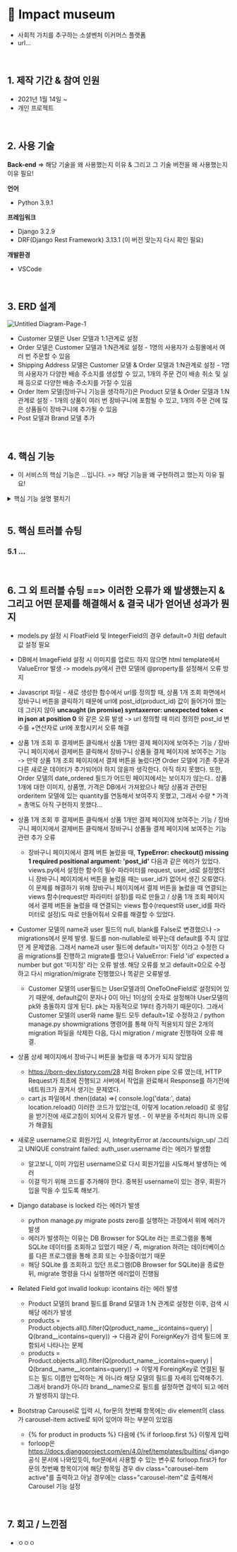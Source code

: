 # :pushpin: Impact museum
- 사회적 가치를 추구하는 소셜벤처 이커머스 플랫폼
- url...

<br>

## 1. 제작 기간 & 참여 인원
- 2021년 1월 14일 ~
- 개인 프로젝트
<br>

## 2. 사용 기술
**Back-end**       => 해당 기술을 왜 사용했는지 이유 & 그리고 그 기술 버전을 왜 사용했는지 이유 필요!

**언어**
- Python 3.9.1 

**프레임워크**
- Django 3.2.9
- DRF(Django Rest Framework) 3.13.1 (이 버전 맞는지 다시 확인 필요)

**개발환경**
- VSCode

<br>

## 3. ERD 설계
![Untitled Diagram-Page-1](https://user-images.githubusercontent.com/95380638/161485125-6a660318-d5a6-47a4-8716-64d204b011cc.png)


- Customer 모델은 User 모델과 1:1관계로 설정
- Order 모델은 Customer 모델과 1:N관계로 설정 - 1명의 사용자가 쇼핑몰에서 여러 번 주문할 수 있음
- Shipping Address 모델은 Customer 모델 & Order 모델과 1:N관계로 설정 - 1명의 사용자가 다양한 배송 주소지를 생성할 수 있고, 1개의 주문 건이 배송 취소 및 실패 등으로 다양한 배송 주소지를 가질 수 있음
- Order Item 모델(장바구니 기능을 생각하기)은 Product 모델 & Order 모델과 1:N관계로 설정 - 1개의 상품이 여러 번 장바구니에 포함될 수 있고, 1개의 주문 건에 많은 상품들이 장바구니에 추가될 수 있음
- Post 모델과 Brand 모델 추가
<br>

## 4. 핵심 기능     
- 이 서비스의 핵심 기능은 ...입니다.     => 해당 기능을 왜 구현하려고 했는지 이유 필요!
<details>
  <summary>핵심 기능 설명 펼치기</summary>
  
  4.1 상품 정보에 관련된 기본적인 CRUD 구축
  
  4.2 DRF(Django Rest Framework)를 기반으로 CRUD API 서버 구축
  
  4.3 URL Configuration으로 app별 URL 관리
  
  4.4 Template & Static Inheritance 설정 완료 및 app별 namespacing 설정 완료
  
  4.5 DB 구성 및 ERD 설계 완료(이미지 저장 및 랜더링 가능)
  
  4.6 상품 1개 조회 페이지에서 장바구니 버튼 클릭 시, 장바구니 페이지에 추가 및 DB 저장 
  
  4.7 모델 내 필드 추가 및 속성 변경      
      - Customer 모델 : user 필드 null, blank = False로 변경 / name 필드 null = False로 변경 (user와 name필드가 비어 있으면 안되기 때문)       
      - Post(Product) 모델 : price 필드를 floatField에서 PositiveIntegerField로 변경 (가격이니까 실수보다는 양의 정수로 수정하는 게 맞다고 판단) / created_at 필드는 DateTimeField에 auto_now_add=True 옵션을 추가. (상품 데이터가 언제 생성되었는지 필요하기 때문.) / updated_at 필드를 새로 생성하고 DateTimeField의 auto_now=True 옵션을 추가. (상품 데이터를 수정했을 때 기록을 남기기 위해서 날짜가 갱신되어야 한다.)       
      - OrderItem 모델 : quantity 필드가 원래 null=True, blank=True 였으나 null=False, blank=False로 수정. (수량은 비어있으면 안되고 최소 1개로 설정되어야 하기 때문)
  
  version 2.1 IPython 8.0.1 설치
      - 설치한 이유는, 문법에 따라서 색상으로 강조를 해줘서 기존의 장고 연동 shell보다 작성하기 편함. 그리고 여러 줄에 걸쳐서 코드 입력 후, 위쪽 화살표로 전체 코드를 다시 불러오기가 편리함.
  
  version 2.1 Admin 페이지 개선
      - admin.py 에서 admin모듈의 ModelAdmin 클래스를 상속받아서 모델 클래스를 정의하고, register 장식자를 이용해 admin에 등록
      - 그리고 나서 클래스의 list_display 속성을 추가하여 -> admin페이지에 모델 별 필드를 표시해서 모델 데이터를 한눈에 파악할 수 있도록 개선
  
  version 2.2 (1) Admin 페이지 개선
          - admin.py에서 mark_safe 함수를 사용해서 Post 모델 객체의 이미지 url를 admin 페이지에서 볼 수 있도록 이미지으로 표시     
          - settings.py에서 MEDIA_URL과 MEDIA_ROOT를 수정하고 models.py에서 Post 모델 ImageField에 upload_to 속성을 설정 / posts앱의 post모델 디렉터리 밑에 년/월/일 디렉터리로 구분하여 더 깔끔하게 관리할 수 있도록 설정.
  
  version 2.2 (2) 메인 화면에서 검색 기능 구현
          - index.html에서 form element를 사용 / action attribute를 비워두어서 현재 form이 있는 같은 주소로 URL를 request하게 되고 Input element에 name를 query로 설정해서 값을 전송하고 / value도 query로 설정해서 검색한 이후에도 값이 남아있게끔 설정       
          - View index 함수에서 query라는 변수를 지정하고 GET 방식으로 들어온 query라는 이름으로 담긴 값을 담아준다. 그리고 query가 있을 때(검색했을 때) Post 모델 전체를 조회한 posts 변수를 다시 정의해서, filter를 통해 검색한 값이 포함되는 데이터로 설정. Q 함수를 import 해서 제품명 또는 브랜드명을 검색할 수 있도록 설정.
  
  version 2.4 상품 목록을 보여주는 메인 페이지 상품 개수 수정
      - index View 함수에서 posts = Post.objects.all().order_by('-id')[:8] -> 이렇게 전체 Post 데이터에서 id필드를 기준으로 역순처리하고, 8개의 데이터만 가져오기.
      - 그래서 index 메인 페이지에는 DB에 그 이상의 데이터가 있을지라도, 8개의 상품 목록만 항상 보여줄 수 있도록 설정 완료.
  
  version 2.41 bootstrap의 navbar를 이용해서 반응형 웹사이트가 될 수 있게 설정
       - 아직 메인 상품 목록은 되지 않음 / navbar만 반응
       - 상품 상세 페이지도 아직 미반영
  
  version 2.42 상품 1개 조회 시, DoesNotExist 오류가 발생했을 때는 Http404, 즉 Page not found 오류를 띄울 수 있게 설정
       - 그래서 posts 앱의 views.py에 상품 1개 조회 시, 예외처리를 위해 Http404 import 진행
       - 404에러는 서버에서 요청한 리소스를 찾을 수 없는 경우를 의미
  
  version 2.5 로그인/로그아웃 및 회원가입 기능 구현   
      - Accounts App을 생성하고, 앱 내부 urls.py에서는 회원가입 / 로그인 / 로그아웃 URL 설정
      - base.html에서 로그인 및 회원가입 버튼을 누르면 -> GET방식으로 HTTP Request 진행 + {% if user.is_authenticated %} -> user라는 변수를 바로 사용할 수 있게 되므로, is_authenticated 함수를 사용 / 해당 함수는 로그인 되어있으면 True를 아니면 False를 반환하는 Boolean 함수이다. -> 따라서 로그인 되어있을 때, 로그아웃 버튼과 마이페이지 버튼을 생성하게 설정 -> 로그아웃 역시 정보 노출이 되지 않게 POST방식으로 진행  
      - sign_up.html에서는 form element로 POST방식으로 HTTP Request진행 -> 아이디 / 비밀번호 / 비밀번호 확인 / 닉네임 / 이메일을 입력받고, 관심있는 사회문제를 선택할 수 있게끔 설정      
      - login.html에서는 로그인 실패 시, 에러 메시지를 띄우고 POST방식으로 HTTP Request 진행 -> 아이디와 비밀번호만 받게끔 설정      
      - 앱 내부 views.py의 sign_up View에서는, GET방식일 경우 회원가입 페이지를 랜더링하고 POST방식일 경우 회원가입 절차 진행 => POST방식으로 전달한 username / password 데이터가 있는지 확인하고, password와 password_check데이터가 같은지 확인 -> 만약 같다면 User모델의 create_user 함수를 사용해서 username / password데이터로 User 모델에 추가(회원가입) -> 그리고 회원가입 시 입력한 nickname / email 데이터를 변수에 저장하고 User 모델과 OnetoOne관계인 Customer 모델에 해당 유저 및 데이터 추가 -> 위 과정을 다 진행한 다음, 자동으로 auth모듈의 login함수를 통해 로그인을 시키고 메인 페이지로 redirect해주기 -> 만약, 회원가입 정보를 다 받지 못한다면 context 딕셔너리에 error라는 key를 저장해서 에러 메세지 띄우기        
      - 앱 내부 views.py의 login View에서는, GET방식일 경우 로그인 페이지를 랜더링하고 POST방식일 경우 로그인 절차 진행 => POST방식으로 전달한 username / password 데이터가 있다면, auth 모듈의 authenticate 함수를 사용해서 username / password 데이터를 가진 유저가 있는지 확인 진행 -> 유저가 있다면 user 인스턴스를 return하므로, 그렇다면 auth 모듈의 login함수를 사용해서 로그인 시켜주고 바로 메인페이지로 redirect -> 만약, 그런 유저가 없다면 context에 error key 저장해서 에러 메세지 띄우기 -> 로그인 정보를 다 받지 못한다면 모두 입력하라는 에러 메세지 띄우기      
      - 앱 내부 views.py의 logout View는 POST방식일 경우 auth모듈의 logout함수를 사용해서 로그아웃 진행 -> 서버 내 쿠키와 세션 정보를 초기화        
      - +++ 추가해야 할 사항 : Customer 모델의 필드가 현재 user / name / email 이렇게 되어있는데, 여기에 사회문제와 관련된 필드를 추가해서 -> 회원가입 시 받은 정보를 DB에 저장하게끔 하기
  
  version 2.6 모델 이름을 Post에서 -> Product로 수정
      - 상품과 관련된 필드들이 Post라는 이름의 모델에 정의되어 있는 것이 맞지 않다고 판단        
      - 먼저 python manage.py migrate posts zero -> 이렇게 입력하고나서 앱이름/migrations/ 내의 마이그레이션 파일을 모두 삭제       
      - 그리고 앱 내부 파일들을 하나씩 보면서 모델명 변경으로 인해 수정해야 할 사항들 수정         
      - 그리고 나서 python manage.py make migrations posts 를 진행 -> migrations 파일 0001 생성        
      - 마지막으로 python manage.py migrate posts 진행
  
  version 2.7 Customer 모델에 problem이라는 필드 추가    
      - 회원가입 시 유저의 관심있는 사회문제를 1개 받고 그 값을 Customer 모델에 추가하기 위함 / 관심있는 한가지의 문제가 없을수도 있으니 null=True 설정    
      - Admin.py에 Customer 모델 관련해서 list_display 리스트에 problem 필드 추가.     
      - accounts 앱의 views.py -> sign_up View에서 problem = request.POST.get('social') -> 이렇게 유저가 회원가입 시 선택한 사회문제를 받아서 변수로 저장하고 customer = Customer(user=new_user, name=name, email=email, problem=problem) -> 이렇게 Customer 모델에 값을 입력하도록 설정      
  
  version 2.7 마이페이지 메뉴 클릭 시, 유저의 정보를 출력해서 보여주기      
      - accounts App 내부에 urls.py에서 마이페이지 URL를 설정하고, mypage라는 View 함수 설정     
      - 그리고 accounts 디렉터리 내부에 mypage.html을 생성해서 유저 정보 출력 / request.user.is_staff로 관리자 여부를 True/False로 확인 가능 
  
  version 2.8 products App 생성 및 모델 위치 수정      
      - 원래 posts 앱에 있었던 Customer 모델을 accounts 앱에 models.py로 이동시킴 -> 이유는 posts 앱에 모든 모델을 구성하는 것이 비효율적이라고 생각했기 때문       
      - products라는 App 생성 -> 이유는 posts App에 게시판이 아닌 상품들 관련 기능들이 있었기에 products라는 App에 해당 기능을 수행할 수 있도록 수정        
      - 기존 posts App에는 게시판을 위한 Post 모델을 posts 앱 내부 models.py에 설정
  
  version 2.9 posts App에 Brand 모델 생성   
      - posts App에 Brand 모델 생성 / 추가한 이유는, 입점 소셜벤처 페이지에서 브랜드를 소개 및 브랜드 상세 페이지를 보여주기 위해 추가   
      - 또한, Brand모델과 Product 모델 관계를 1:N으로 설정해서 입점된 브랜드의 상품들을 관리하게끔 설정
      - ERD에 해당 내용 반영    
      - Product 모델에 이미지 필드 2개 추가 → 상품 상세 페이지에서 추가 이미지를 보여주기 위함
      - 입점 소셜벤처 페이지는 ListView를 상속받아서 View로 설정     
      - 상품 상세페이지 수정 + 입점 소셜벤처 페이지 생성
  
  version 2.91 Brand 모델 및 Customer 모델 수정      
      - Brand 모델에 problem 필드 추가 / 해당 브랜드가 해결하고자 하는 사회문제를 구분해 카테고리 페이지에서 분류할 수 있도록 설정         
      - Customer 모델 user/name/email 필드에 unique 속성 부여 / 사용자ID와 닉네임, 이메일이 중복되지 않게 설정
  
  version 2.92 Brand 모델 수정      
      - Brand 모델에 image 필드 추가 / 브랜드 상세 페이지에서 보여줄 대표 이미지를 위해 필드 추가
  
  version 2.93 브랜드 상세페이지 업데이트      
      - 홈페이지 버튼 클릭 시 DB에 저장된 url로 해당 브랜드 홈페이지로 이동      
      - Brand DB에 저장된 short_content / long_content 표시      
      - 현재 판매되고 있는 해당 브랜드 제품을 Carousel을 이용해 자동으로 보여주기      
      - 이 때, 해당 상품 이미지 클릭 시 제품 상세페이지가 나오게끔 설정     
      - 제품 상세페이지에서 브랜드명 클릭 시, 브랜드 상세페이지가 나오게끔 설정


</details>
<br>

## 5. 핵심 트러블 슈팅
### 5.1 ...

<br>

## 6. 그 외 트러블 슈팅    ==> 이러한 오류가 왜 발생했는지 & 그리고 어떤 문제를 해결해서 & 결국 내가 얻어낸 성과가 뭔지 
- models.py 설정 시 FloatField 및 IntegerField의 경우 default=0 처럼 default 값 설정 필요

- DB에서 ImageField 설정 시 이미지를 업로드 하지 않으면 html template에서 ValueError 발생 -> models.py에서 관련 모델에 @property를 설정해서 오류 방지

- Javascript 파일 - 새로 생성한 함수에서 url를 정의할 때, 상품 1개 조회 화면에서 장바구니 버튼을 클릭하기 때문에 url에 post_id(product_id) 값이 들어가야 했는데 그러지 않아 **uncaught (in promise) syntaxerror: unexpected token < in json at position 0** 와 같은 오류 발생 -> url 정의할 때 미리 정의한 post_id 변수를 +연산자로 url에 포함시키서 오류 해결   

- 상품 1개 조회 후 결제버튼 클릭해서 상품 1개만 결제 페이지에 보여주는 기능 / 장바구니 페이지에서 결제버튼 클릭해서 장바구니 상품들 결제 페이지에 보여주는 기능 -> 만약 상품 1개 조회 페이지에서 결제 버튼을 눌렀다면 Order 모델에 기존 주문과 다른 새로운 데이터가 추가되어야 하지 않을까 생각한다. 아직 하지 못했다. 또한, Order 모델의 date_ordered 필드가 어드민 페이지에서는 보이지가 않는다.. 상품 1개에 대한 이미지, 상품명, 가격은 DB에서 가져왔으나 해당 상품과 관련된 orderitem 모델에 있는 quantity를 연동해서 보여주지 못했고, 그래서 수량 * 가격 = 총액도 아직 구현하지 못했다...

- 상품 1개 조회 후 결제버튼 클릭해서 상품 1개만 결제 페이지에 보여주는 기능 / 장바구니 페이지에서 결제버튼 클릭해서 장바구니 상품들 결제 페이지에 보여주는 기능 관련 추가 오류 
  - 장바구니 페이지에서 결제 버튼 눌렀을 때, **TypeError: checkout() missing 1 required positional argument: 'post_id'** 다음과 같은 에러가 있었다. views.py에서 설정한 함수의 필수 파라미터를 request, user_id로 설정했더니 장바구니 페이지에서 버튼을 눌렀을 때는 user_id가 없어서 생긴 오류였다. 이 문제를 해결하기 위해 장바구니 페이지에서 결제 버튼을 눌렀을 때 연결되는 views 함수(request만 파라미터 설정)를 따로 만들고 / 상품 1개 조회 페이지에서 결제 버튼을 눌렀을 때 연결되는 views 함수(request와 user_id를 파라미터로 설정)도 따로 만들어줘서 오류를 해결할 수 있었다.

- Customer 모델의 name과 user 필드의 null, blank를 False로 변경했으나 -> migrations에서 문제 발생. 필드를 non-nullable로 바꾸는데 default를 주지 않았던 게 문제였음. 그래서 name과 user 필드에 default='미지정' 이라고 수정한 다음 migrations를 진행하고 migrate를 했으나 ValueError: Field 'id' expected a number but got '미지정' 라는 오류 발생. 해당 오류를 보고 default=0으로 수정하고 다시 migration/migrate 진행했으나 똑같은 오류발생.
  - Customer 모델의 user필드는 User모델과의 OneToOneField로 설정되어 있기 때문에, default값이 문자나 0이 아닌 1이상의 숫자로 설정해야 User모델의 pk와 충돌하지 않게 된다. pk는 자동적으로 1부터 증가하기 때문이다. 그래서 Customer 모델의 user와 name 필드 모두 default=1로 수정하고 / python manage.py showmigrations 명령어를 통해 아직 적용되지 않은 2개의 migration 파일을 삭제한 다음, 다시 migration / migrate 진행하여 오류 해결.


- 상품 상세 페이지에서 장바구니 버튼을 눌렀을 때 추가가 되지 않았음     
  - https://born-dev.tistory.com/28 처럼 Broken pipe 오류 였는데, HTTP Request가 최초에 진행되고 서버에서 작업을 완료해서 Response를 하기전에 네트워크가 끊겨서 생기는 문제였다.    
  - cart.js 파일에서 .then((data) =>{ console.log('data:', data) location.reload() 이러한 코드가 있었는데, 이렇게 location.reload() 로 응답을 받기전에 새로고침이 되어서 오류가 발생.     - 이 부분을 주석처리 하니까 오류가 해결됨


- 새로운 username으로 회원가입 시, IntegrityError at /accounts/sign_up/ 그리고 UNIQUE constraint failed: auth_user.username 라는 에러가 발생함
  - 알고보니, 이미 가입된 username으로 다시 회원가입을 시도해서 발생하는 에러
  - 이걸 막기 위해 코드를 추가해야 한다. 중복된 username이 있는 경우, 회원가입을 막을 수 있도록 해보기.


- Django database is locked 라는 에러가 발생      
  - python manage.py migrate posts zero를 실행하는 과정에서 위에 에러가 발생      
  - 에러가 발생하는 이유는 DB Browser for SQLite 라는 프로그램을 통해 SQLite 데이터를 조회하고 있었기 때문 / 즉, migration 하려는 데이터베이스를 다른 프로그램을 통해 조회 또는 수정중이었기 때문     
  - 해당 SQLite 를 조회하고 있던 프로그램(DB Browser for SQLite)을 종료한 뒤, migrate 명령을 다시 실행하면 에러없이 진행됨


- Related Field got invalid lookup: icontains 라는 에러 발생
  - Product 모델의 brand 필드를 Brand 모델과 1:N 관계로 설정한 이후, 검색 시 해당 에러가 발생 
  - products = Product.objects.all().filter(Q(product_name__icontains=query) | Q(brand__icontains=query)) -> 다음과 같이 ForeignKey가 검색 필드에 포함되서 나타나는 문제
  - products = Product.objects.all().filter(Q(product_name__icontains=query) | Q(brand__name__icontains=query)) -> 이렇게 ForeingKey로 연결된 필드는 필드 이름만 입력하는 게 아니라 해당 모델의 필드를 자세히 입력해주기. 그래서 brand가 아니라 brand__name으로 필드를 설정하면 검색이 되고 에러가 발생하지 않는다. 


- Bootstrap Carousel로 입력 시, for문의 첫번째 항목에는 div element의 class가 carousel-item active로 되어 있어야 하는 부분이 있었음      
  - {% for product in products %} 다음에 {% if forloop.first %} 이렇게 입력       
  - forloop은 https://docs.djangoproject.com/en/4.0/ref/templates/builtins/ django 공식 문서에 나와있듯이, for문에서 사용할 수 있는 변수로 forloop.first가 for문의 첫번째 항목이기에 해당 항목일 경우 div class="carousel-item active"를 출력하고 아닐 경우에는 class="carousel-item"로 출력해서 Carousel 기능 설정




<br>

## 7. 회고 / 느낀점
- ㅇㅇㅇ

